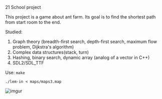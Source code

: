 21 School project

This project is a game about ant farm. Its goal is to find the shortest path from start room to the end.

Studied:

1. Graph theory (breadth-first search, depth-first search, maximum flow problem, Dijkstra's algorithm)
2. Complex data structures(stack, turn)
3. Hashing, binary search, dynamic array (analog of a vector in C++)
3. SDL2/SDL_TTF

Use:
`make`

`./lem-in < maps/maps3.map`

![imgur](https://i.imgur.com/icuY3dk.png)
